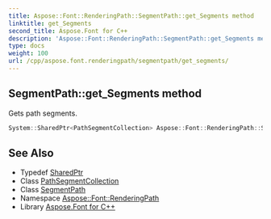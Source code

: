 ```yaml
---
title: Aspose::Font::RenderingPath::SegmentPath::get_Segments method
linktitle: get_Segments
second_title: Aspose.Font for C++
description: 'Aspose::Font::RenderingPath::SegmentPath::get_Segments method. Gets path segments in C++.'
type: docs
weight: 100
url: /cpp/aspose.font.renderingpath/segmentpath/get_segments/
---
```

## SegmentPath::get_Segments method


Gets path segments.

```cpp
System::SharedPtr<PathSegmentCollection> Aspose::Font::RenderingPath::SegmentPath::get_Segments() const
```

## See Also

* Typedef [SharedPtr](../../../system/sharedptr/)
* Class [PathSegmentCollection](../../pathsegmentcollection/)
* Class [SegmentPath](../)
* Namespace [Aspose::Font::RenderingPath](../../)
* Library [Aspose.Font for C++](../../../)
